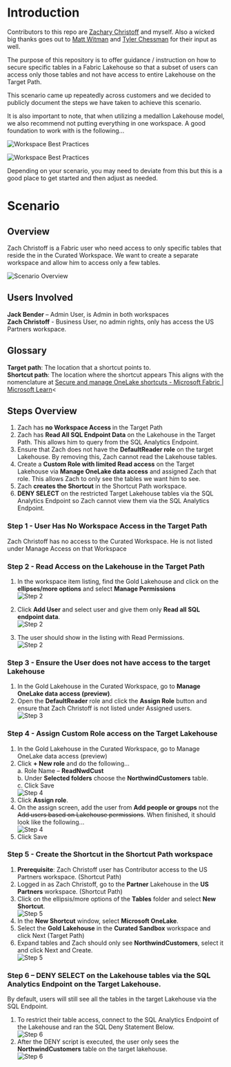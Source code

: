# Introduction

Contributors to this repo are [Zachary Christoff](https://www.linkedin.com/in/zach-christoff-485b7466/) and myself.  Also a wicked big thanks goes out to [Matt Witman](https://www.linkedin.com/in/matt-witman-2280b337/) and [Tyler Chessman](https://www.linkedin.com/in/tyler-chessman/) for their input as well.

The purpose of this repository is to offer guidance / instruction on how to secure specific tables in a Fabric Lakehouse so that a subset of users can access only those tables and not have access to entire Lakehouse on the Target Path.

This scenario came up repeatedly across customers and we decided to publicly document the steps we have taken to achieve this scenario.

It is also important to note, that when utilizing a medallion Lakehouse model, we also recommend not putting everything in one workspace.  A good foundation to work with is the following...

![Workspace Best Practices](./img/wrkspcbest1.png)

![Workspace Best Practices](./img/wrkspcbest2.png)

Depending on your scenario, you may need to deviate from this but this is a good place to get started and then adjust as needed.

# Scenario
## Overview
Zach Christoff is a Fabric user who need access to only specific tables that reside the in the Curated Workspace.  We want to create a separate workspace and allow him to access only a few tables.

![Scenario Overview](./img/scenariooverview.png)

## Users Involved 
<B>Jack Bender</B> – Admin User, is Admin in both workspaces<br>
<B>Zach Christoff</B> - Business User, no admin rights, only has access the US Partners workspace.

## Glossary
<B>Target path</B>: The location that a shortcut points to.<BR>
<B>Shortcut path</B>: The location where the shortcut appears
This aligns with the nomenclature at [Secure and manage OneLake shortcuts - Microsoft Fabric | Microsoft Learn](https://learn.microsoft.com/en-us/fabric/onelake/onelake-shortcut-security)<

## Steps Overview
1. Zach has <b>no Workspace Access </b>in the Target Path
2. Zach has <b>Read All SQL Endpoint Data</b> on the Lakehouse in the Target Path.  This allows him to query from the SQL Analytics Endpoint.
3. Ensure that Zach does not have the <b>DefaultReader role</b> on the target Lakehouse.  By removing this, Zach cannot read the Lakehouse tables.
4. Create a <b>Custom Role with limited Read access</b> on the Target Lakehouse via <b>Manage OneLake data access</b> and assigned Zach that role.  This allows Zach to only see the tables we want him to see.
5. Zach <b>creates the Shortcut</b> in the Shortcut Path workspace.  
6. <b>DENY SELECT</b> on the restricted Target Lakehouse tables via the SQL Analytics Endpoint so Zach cannot view them via the SQL Analytics Endpoint.   

### Step 1 - User Has No Workspace Access in the Target Path
Zach Christoff has no access to the Curated Workspace.  He is not listed under Manage Access on that Workspace

### Step 2 - Read Access on the Lakehouse in the Target Path

1. In the workspace item listing, find the Gold Lakehouse and click on the <b>ellipses/more options</b> and select <b>Manage Permissions</b><BR>
![Step 2](./img/step2.png)

2. Click <b>Add User</b> and select user and give them only <b>Read all SQL endpoint data</b>.<BR>
![Step 2](./img/step2b.png)

3. The user should show in the listing with Read Permissions.<BR>
![Step 2](./img/step2c.png)


### Step 3 - Ensure the User does not have access to the target Lakehouse

1. In the Gold Lakehouse in the Curated Workspace, go to <b>Manage OneLake data access (preview)</b>.
2. Open the <b>DefaultReader</b> role and click the <b>Assign Role</b> button and ensure that Zach Christoff is not listed under Assigned users.<BR>
![Step 3](./img/step3.png)

### Step 4 - Assign Custom Role access on the Target Lakehouse

1. In the Gold Lakehouse in the Curated Workspace, go to Manage OneLake data access (preview)
2. Click <b>+ New role</b> and do the following…<br>
   a. Role Name – <b>ReadNwdCust</b> <br>
   b. Under <b>Selected folders</b> choose the <b>NorthwindCustomers</b> table.<br>
   c. Click Save<br>
   ![Step 4](./img/step4.png)
3. Click <b>Assign role</b>.
4. On the assign screen, add the user from <b>Add people or groups</b> not the ~~Add users based on Lakehouse permissions~~.  When finished, it should look like the following...<BR>
   ![Step 4](./img/step4b.png)
5. Click Save

### Step 5 - Create the Shortcut in the Shortcut Path workspace

1. <b>Prerequisite</b>: Zach Christoff user has Contributor access to the US Partners workspace.  (Shortcut Path)
2. Logged in as Zach Christoff, go to the <b>Partner</b> Lakehouse in the <b>US Partners</b> workspace. (Shortcut Path)
3. Click on the ellipsis/more options of the <b>Tables</b> folder and select <b>New Shortcut</b>.<BR>
    ![Step 5](./img/step5a.png)
4. In the <b>New Shortcut</b> window, select <b>Microsoft OneLake</b>.
5. Select the <b>Gold Lakehouse</b> in the <b>Curated Sandbox</b> workspace and click Next  (Target Path)
6. Expand tables and Zach should only see <b>NorthwindCustomers</b>, select it and click Next and Create.<BR>
    ![Step 5](./img/step5b.png)

### Step 6 – DENY SELECT on the Lakehouse tables via the SQL Analytics Endpoint on the Target Lakehouse.
By default, users will still see all the tables in the target Lakehouse via the SQL Endpoint.  
1. To restrict their table access, connect to the SQL Analytics Endpoint of the Lakehouse and ran the SQL Deny Statement Below.<BR>
    ![Step 6](./img/step6a.png)
2. After the DENY script is executed, the user only sees the <b>NorthwindCustomers</b> table on the target lakehouse.  <BR>
    ![Step 6](./img/step6b.png)



















